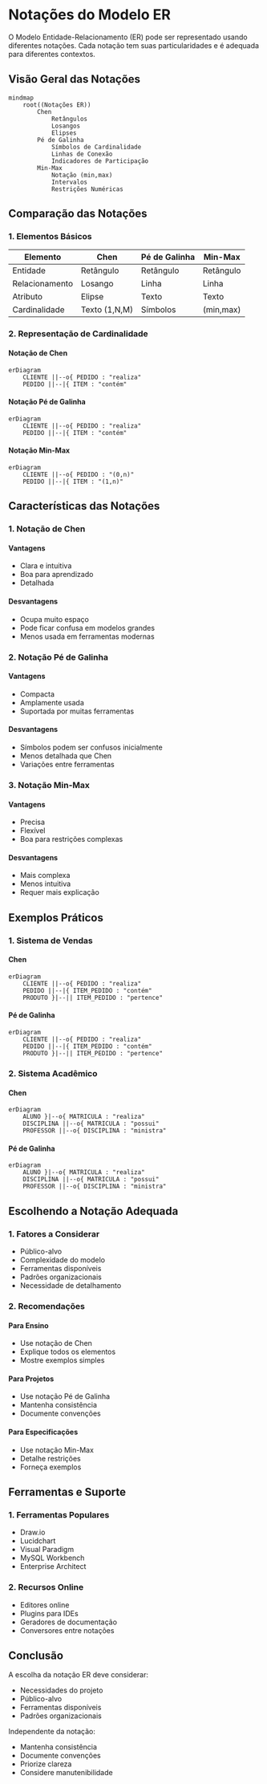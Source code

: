 # Notações do Modelo ER

O Modelo Entidade-Relacionamento (ER) pode ser representado usando diferentes notações. Cada notação tem suas particularidades e é adequada para diferentes contextos.

## Visão Geral das Notações

```mermaid
mindmap
    root((Notações ER))
        Chen
            Retângulos
            Losangos
            Elipses
        Pé de Galinha
            Símbolos de Cardinalidade
            Linhas de Conexão
            Indicadores de Participação
        Min-Max
            Notação (min,max)
            Intervalos
            Restrições Numéricas
```

## Comparação das Notações

### 1. Elementos Básicos

| Elemento | Chen | Pé de Galinha | Min-Max |
|----------|------|---------------|---------|
| Entidade | Retângulo | Retângulo | Retângulo |
| Relacionamento | Losango | Linha | Linha |
| Atributo | Elipse | Texto | Texto |
| Cardinalidade | Texto (1,N,M) | Símbolos | (min,max) |

### 2. Representação de Cardinalidade

#### Notação de Chen

```mermaid
erDiagram
    CLIENTE ||--o{ PEDIDO : "realiza"
    PEDIDO ||--|{ ITEM : "contém"
```

#### Notação Pé de Galinha

```mermaid
erDiagram
    CLIENTE ||--o{ PEDIDO : "realiza"
    PEDIDO ||--|{ ITEM : "contém"
```

#### Notação Min-Max

```mermaid
erDiagram
    CLIENTE ||--o{ PEDIDO : "(0,n)"
    PEDIDO ||--|{ ITEM : "(1,n)"
```

## Características das Notações

### 1. Notação de Chen

#### Vantagens
- Clara e intuitiva
- Boa para aprendizado
- Detalhada

#### Desvantagens
- Ocupa muito espaço
- Pode ficar confusa em modelos grandes
- Menos usada em ferramentas modernas

### 2. Notação Pé de Galinha

#### Vantagens
- Compacta
- Amplamente usada
- Suportada por muitas ferramentas

#### Desvantagens
- Símbolos podem ser confusos inicialmente
- Menos detalhada que Chen
- Variações entre ferramentas

### 3. Notação Min-Max

#### Vantagens
- Precisa
- Flexível
- Boa para restrições complexas

#### Desvantagens
- Mais complexa
- Menos intuitiva
- Requer mais explicação

## Exemplos Práticos

### 1. Sistema de Vendas

#### Chen
```mermaid
erDiagram
    CLIENTE ||--o{ PEDIDO : "realiza"
    PEDIDO ||--|{ ITEM_PEDIDO : "contém"
    PRODUTO }|--|| ITEM_PEDIDO : "pertence"
```

#### Pé de Galinha
```mermaid
erDiagram
    CLIENTE ||--o{ PEDIDO : "realiza"
    PEDIDO ||--|{ ITEM_PEDIDO : "contém"
    PRODUTO }|--|| ITEM_PEDIDO : "pertence"
```

### 2. Sistema Acadêmico

#### Chen
```mermaid
erDiagram
    ALUNO }|--o{ MATRICULA : "realiza"
    DISCIPLINA ||--o{ MATRICULA : "possui"
    PROFESSOR ||--o{ DISCIPLINA : "ministra"
```

#### Pé de Galinha
```mermaid
erDiagram
    ALUNO }|--o{ MATRICULA : "realiza"
    DISCIPLINA ||--o{ MATRICULA : "possui"
    PROFESSOR ||--o{ DISCIPLINA : "ministra"
```

## Escolhendo a Notação Adequada

### 1. Fatores a Considerar

- Público-alvo
- Complexidade do modelo
- Ferramentas disponíveis
- Padrões organizacionais
- Necessidade de detalhamento

### 2. Recomendações

#### Para Ensino
- Use notação de Chen
- Explique todos os elementos
- Mostre exemplos simples

#### Para Projetos
- Use notação Pé de Galinha
- Mantenha consistência
- Documente convenções

#### Para Especificações
- Use notação Min-Max
- Detalhe restrições
- Forneça exemplos

## Ferramentas e Suporte

### 1. Ferramentas Populares

- Draw.io
- Lucidchart
- Visual Paradigm
- MySQL Workbench
- Enterprise Architect

### 2. Recursos Online

- Editores online
- Plugins para IDEs
- Geradores de documentação
- Conversores entre notações

## Conclusão

A escolha da notação ER deve considerar:
- Necessidades do projeto
- Público-alvo
- Ferramentas disponíveis
- Padrões organizacionais

Independente da notação:
- Mantenha consistência
- Documente convenções
- Priorize clareza
- Considere manutenibilidade